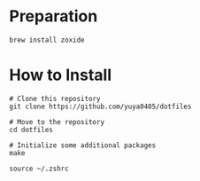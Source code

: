 # Preparation
```
brew install zoxide
```

# How to Install
```
# Clone this repository
git clone https://github.com/yuya0405/dotfiles

# Move to the repository
cd dotfiles

# Initialize some additional packages
make

source ~/.zshrc
```
